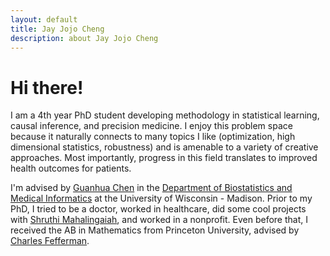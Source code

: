 ```yaml
---
layout: default
title: Jay Jojo Cheng
description: about Jay Jojo Cheng
---
```

# Hi there!
I am a 4th year PhD student developing methodology in statistical learning, causal inference, and precision medicine.
I enjoy this problem space because it naturally connects to many topics I like (optimization, high dimensional statistics, robustness) and is amenable to a variety of creative approaches.
Most importantly, progress in this field translates to improved health outcomes for patients.

I'm advised by [Guanhua Chen](https://stat.wisc.edu/staff/chen-guanhua/) in the [Department of Biostatistics and Medical Informatics](https://www.biostat.wisc.edu/) at the University of Wisconsin - Madison.
Prior to my PhD, I tried to be a doctor, worked in healthcare, did some cool projects with [Shruthi Mahalingaiah](https://www.hsph.harvard.edu/shruthi-mahalingaiah/), and worked in a nonprofit.
Even before that, I received the AB in Mathematics from Princeton University, advised by [Charles Fefferman](https://www.math.princeton.edu/people/charles-fefferman).
